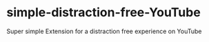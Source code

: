 # simple-distraction-free-YouTube
Super simple Extension for a distraction free experience on YouTube
